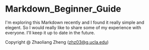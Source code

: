 # Markdown_Beginner_Guide

I'm exploring this Markdown recently and I found it really simple and elegent. So I would really like to share some of my experience with everyone. I'll keep it up to date in the future.

Copyright @ Zhaoliang Zheng (zhz03@g.ucla.edu)
